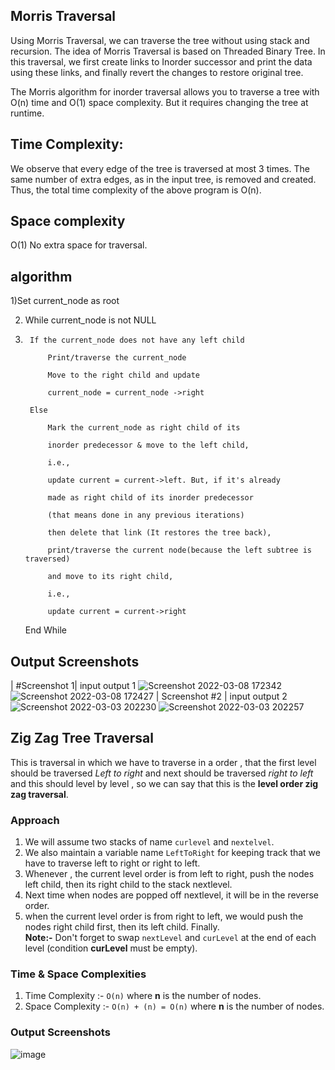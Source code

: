 ## Morris Traversal
Using Morris Traversal, we can traverse the tree without using stack and recursion. The idea of Morris Traversal is based on Threaded Binary Tree. In this traversal, we first create links to Inorder successor and print the data using these links, and finally revert the changes to restore original tree. 

The Morris algorithm for inorder traversal allows you to traverse a tree with O(n) time and O(1) space complexity. But it requires changing the tree at runtime.
## Time Complexity:
We observe that every edge of the tree is traversed at most 3 times. The same number of extra edges, as in the input tree, is removed and created. Thus, the total time complexity of the above program is O(n).
## Space complexity 
O(1)  No extra space for traversal.

## algorithm
1)Set current_node as root 

2)  While current_node is not NULL
3)  
        If the current_node does not have any left child
        
            Print/traverse the current_node
            
            Move to the right child and update 
            
            current_node = current_node ->right
            
        Else
        
            Mark the current_node as right child of its 
            
            inorder predecessor & move to the left child, 
            
            i.e., 
            
            update current = current->left. But, if it's already 
            
            made as right child of its inorder predecessor 
            
            (that means done in any previous iterations) 
            
            then delete that link (It restores the tree back), 
            
            print/traverse the current node(because the left subtree is traversed)
            
            and move to its right child, 
            
            i.e., 
            
            update current = current->right  
            
    End While

## Output Screenshots
| #Screenshot 1|
input output 1
![Screenshot 2022-03-08 172342](https://user-images.githubusercontent.com/78430607/157233621-1e25b74d-05e7-4b57-9586-7852b6ace4cf.png)
![Screenshot 2022-03-08 172427](https://user-images.githubusercontent.com/78430607/157233639-ab9b9271-5348-46f0-8514-f1ab629d2634.png)
| Screenshot #2  |
input output 2
![Screenshot 2022-03-03 202230](https://user-images.githubusercontent.com/78430607/156589622-279cf956-58e5-4672-9d8e-1187201d38ab.png)
![Screenshot 2022-03-03 202257](https://user-images.githubusercontent.com/78430607/156589641-7dfd9e98-c523-4375-b39a-07127f84720b.png)

## Zig Zag Tree Traversal

This is traversal in which we have to traverse in a order , that the first level should be traversed _Left to right_ and next should be traversed _right to left_ and this should level by level , so we can say that this is the **level order zig zag traversal**.

### Approach

1. We will assume two stacks of name `curlevel` and `nextelvel`.
2. We also maintain a variable name `LeftToRight` for keeping track that we have to traverse left to right or right to left.
3. Whenever , the current level order is from left to right, push the nodes left child, then its right child to the stack nextlevel.
4. Next time when nodes are popped off nextlevel, it will be in the reverse order.
5. when the current level order is from right to left, we would push the nodes right child first, then its left child. Finally. \
   **Note:-** Don't forget to swap `nextLevel` and `curLevel` at the end of each level (condition **curLevel** must be empty).

### Time & Space Complexities

1. Time Complexity :- `O(n)` where **n** is the number of nodes.
2. Space Complexity :- `O(n) + (n) = O(n)` where **n** is the number of nodes.

### Output Screenshots
![image](https://user-images.githubusercontent.com/86917304/166304303-55655284-7d4e-40c0-b56e-00aeb82d2844.png)

